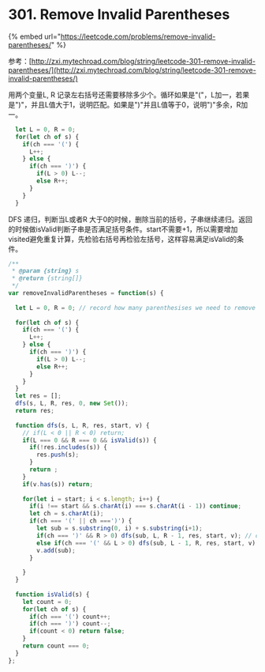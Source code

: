 # 301. Remove Invalid Parentheses

{% embed url="https://leetcode.com/problems/remove-invalid-parentheses/" %}

参考：[http://zxi.mytechroad.com/blog/string/leetcode-301-remove-invalid-parentheses/](http://zxi.mytechroad.com/blog/string/leetcode-301-remove-invalid-parentheses/)

用两个变量L, R 记录左右括号还需要移除多少个。循环如果是"\("，L加一，若果是"\)"，并且L值大于1，说明匹配。如果是"\)"并且L值等于0，说明"\)"多余，R加一。

```javascript
  let L = 0, R = 0;
  for(let ch of s) {
    if(ch === '(') {
      L++;
    } else {
      if(ch === ')') {
        if(L > 0) L--;
        else R++;
      }
    }
  }
```

DFS 递归，判断当L或者R 大于0的时候，删除当前的括号，子串继续递归。返回的时候做isValid判断子串是否满足括号条件。start不需要+1，所以需要增加visited避免重复计算，先检验右括号再检验左括号，这样容易满足isValid的条件。

```javascript
/**
 * @param {string} s
 * @return {string[]}
 */
var removeInvalidParentheses = function(s) {
  
  let L = 0, R = 0; // record how many parenthesises we need to remove
  
  for(let ch of s) {
    if(ch === '(') {
      L++;
    } else {
      if(ch === ')') {
        if(L > 0) L--;
        else R++;
      }
    }
  }
  let res = [];
  dfs(s, L, R, res, 0, new Set());
  return res;
  
  function dfs(s, L, R, res, start, v) {
    // if(L < 0 || R < 0) return;
    if(L === 0 && R === 0 && isValid(s)) {
      if(!res.includes(s)) {
        res.push(s);
      } 
      return ;   
    }
    if(v.has(s)) return;
    
    for(let i = start; i < s.length; i++) {
      if(i !== start && s.charAt(i) === s.charAt(i - 1)) continue;
      let ch = s.charAt(i);
      if(ch === '(' || ch ===')') {
        let sub = s.substring(0, i) + s.substring(i+1);
        if(ch === ')' && R > 0) dfs(sub, L, R - 1, res, start, v); // delete right ) first
        else if(ch === '(' && L > 0) dfs(sub, L - 1, R, res, start, v);
        v.add(sub);
      }
      
    }
  }
  
  function isValid(s) {
    let count = 0;
    for(let ch of s) {
      if(ch === '(') count++;
      if(ch === ')') count--;
      if(count < 0) return false;
    }
    return count === 0;
  }
};
```

